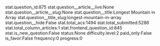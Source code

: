 stat.question_id:875
stat.question__article__live:None
stat.question__article__slug:None
stat.question__title:Longest Mountain in Array
stat.question__title_slug:longest-mountain-in-array
stat.question__hide:False
stat.total_acs:1494
stat.total_submitted:5286
stat.total_column_articles:1
stat.frontend_question_id:845
stat.is_new_question:False
status:None
difficulty.level:2
paid_only:False
is_favor:False
frequency:0
progress:0
